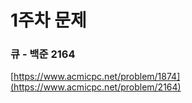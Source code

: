 # 1주차 문제
### 큐 - 백준 2164
[https://www.acmicpc.net/problem/1874](https://www.acmicpc.net/problem/2164)
